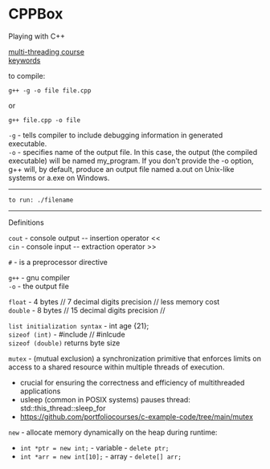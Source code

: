 # CPPBox

Playing with C++

[multi-threading course](https://github.com/JamesRaynard/Multithreading-Cpp-Course)   
[keywords](https://en.cppreference.com/w/cpp/keyword)   

to compile:

```
g++ -g -o file file.cpp
```

or

```
g++ file.cpp -o file
```

`-g` - tells compiler to include debugging information in generated executable.  
`-o` - specifies name of the output file. In this case, the output (the compiled executable) will be named my_program. If you don't provide the -o option, g++ will, by default, produce an output file named a.out on Unix-like systems or a.exe on Windows.

---

```
to run: ./filename
```

---

Definitions

`cout` - console output -- insertion operator <<   
`cin` - console input -- extraction operator >>   

`#` - is a preprocessor directive

`g++` - gnu compiler  
`-o` - the output file

`float` - 4 bytes // 7 decimal digits precision // less memory cost  
`double` - 8 bytes // 15 decimal digits precision //

`list initialization syntax` - int age {21};   
`sizeof (int)` - #include <climits>  // #inlcude <cfloat>   
`sizeof (double)` returns byte size   

`mutex` - (mutual exclusion) a synchronization primitive that enforces limits on access to a shared resource within multiple threads of execution.
 - crucial for ensuring the correctness and efficiency of multithreaded applications
 - usleep (common in POSIX systems) pauses thread: std::this_thread::sleep_for
 - https://github.com/portfoliocourses/c-example-code/tree/main/mutex   

`new` - allocate memory dynamically on the heap during runtime:

- `int *ptr = new int;` - variable - `delete ptr;`
- `int *arr = new int[10];` - array - `delete[] arr;`
